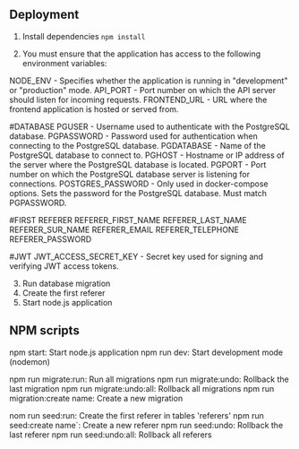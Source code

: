 ## Deployment

1. Install dependencies `npm install`

2. You must ensure that the application has access to the following environment variables:

NODE_ENV - Specifies whether the application is running in "development" or "production" mode.
API_PORT - Port number on which the API server should listen for incoming requests.
FRONTEND_URL - URL where the frontend application is hosted or served from.

#DATABASE
PGUSER - Username used to authenticate with the PostgreSQL database.
PGPASSWORD - Password used for authentication when connecting to the PostgreSQL database.
PGDATABASE - Name of the PostgreSQL database to connect to.
PGHOST - Hostname or IP address of the server where the PostgreSQL database is located.
PGPORT - Port number on which the PostgreSQL database server is listening for connections.
POSTGRES_PASSWORD - Only used in docker-compose options. Sets the password for the PostgreSQL database. Must match PGPASSWORD.

#FIRST REFERER
REFERER_FIRST_NAME
REFERER_LAST_NAME
REFERER_SUR_NAME
REFERER_EMAIL
REFERER_TELEPHONE
REFERER_PASSWORD

#JWT
JWT_ACCESS_SECRET_KEY - Secret key used for signing and verifying JWT access tokens.

3. Run database migration
4. Create the first referer
5. Start node.js application

## NPM scripts

npm start: Start node.js application
npm run dev: Start development mode (nodemon)

npm run migrate:run: Run all migrations
npm run migrate:undo: Rollback the last migration
npm run migrate:undo:all: Rollback all migrations
npm run migration:create name: Create a new migration

nom run seed:run: Create the first referer in tables 'referers'
npm run seed:create name`: Create a new referer
npm run seed:undo: Rollback the last referer
npm run seed:undo:all: Rollback all referers
